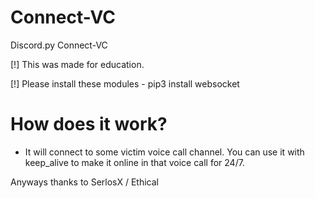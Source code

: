 # Connect-VC
Discord.py Connect-VC

[!] This was made for education.

[!] Please install these modules - pip3 install websocket

# How does it work?
- It will connect to some victim voice call channel. You can use it with keep_alive to make it online in that voice call for 24/7.

Anyways thanks to SerlosX / Ethical
